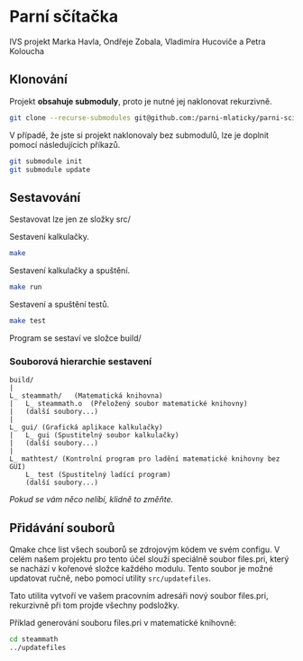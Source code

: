 # Parní sčítačka
IVS projekt Marka Havla, Ondřeje Zobala, Vladimíra Hucoviče a Petra Koloucha

## Klonování
Projekt **obsahuje submoduly**, proto je nutné jej naklonovat rekurzivně.
``` sh
git clone --recurse-submodules git@github.com:/parni-mlaticky/parni-scitacka
```

V případě, že jste si projekt naklonovaly bez submodulů, lze je doplnit pomocí následujících příkazů.

``` sh
git submodule init
git submodule update
```

## Sestavování
Sestavovat lze jen ze složky src/

Sestavení kalkulačky.
``` sh
make 
```

Sestavení kalkulačky a spuštění.
``` sh
make run
```

Sestavení a spuštění testů.
``` sh
make test
```

Program se sestaví ve složce build/

### Souborová hierarchie sestavení
```
build/
|
L_ steammath/   (Matematická knihovna)
|   L_ steammath.o  (Přeložený soubor matematické knihovny)
|   (další soubory...)
|
L_ gui/ (Grafická aplikace kalkulačky)
|   L_ gui (Spustitelný soubor kalkulačky)
|   (další soubory...)
|
L_ mathtest/ (Kontrolní program pro ladění matematické knihovny bez GUI)
    L_ test (Spustitelný ladící program)
    (další soubory...)
```

*Pokud se vám něco nelíbí, klidně to změňte.*

## Přidávání souborů
Qmake chce list všech souborů se zdrojovým kódem ve svém configu. V celém našem projektu pro tento účel slouží speciálně soubor files.pri, který se nachází v kořenové složce každého modulu. Tento soubor je možné updatovat ručně, nebo pomocí utility `src/updatefiles`.

Tato utilita vytvoří ve vašem pracovním adresáři nový soubor files.pri, rekurzivně při tom projde všechny podsložky.

Příklad generování souboru files.pri v matematické knihovně:

``` sh
cd steammath
../updatefiles
```


